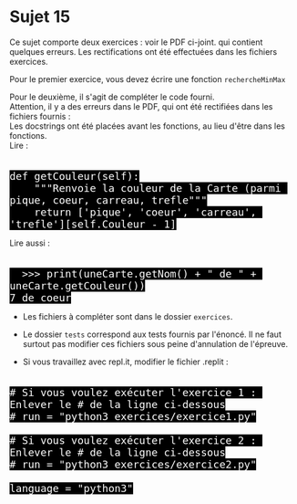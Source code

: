 # Sujet 15

Ce sujet comporte deux exercices : voir le PDF ci-joint. qui contient quelques erreurs.
Les rectifications ont été effectuées dans les fichiers exercices.

Pour le premier exercice, vous devez écrire une fonction `rechercheMinMax` 


Pour le deuxième, il s'agit de compléter le code fourni.  
Attention, il y a des erreurs dans le PDF, qui ont été rectifiées dans les fichiers fournis :  
Les docstrings ont été placées avant les fonctions, au lieu d'être dans les fonctions.  
Lire :  
<pre><code style="background-color:black;color:white;width:100%;font-size: large;">
def getCouleur(self):
    """Renvoie la couleur de la Carte (parmi pique, coeur, carreau, trefle"""
    return ['pique', 'coeur', 'carreau', 'trefle'][self.Couleur - 1]
</code></pre>
  
  Lire aussi :   
  <pre><code style="background-color:black;color:white;width:100%;font-size: large;">
  >>> print(uneCarte.getNom() + " de " + uneCarte.getCouleur())
7 de coeur
</code></pre>

- Les fichiers à compléter sont dans le dossier `exercices`.

- Le dossier `tests` correspond aux tests fournis par l'énoncé.
Il ne faut surtout pas modifier ces fichiers sous peine d'annulation de l'épreuve.

- Si vous travaillez avec repl.it, modifier le fichier .replit :  
<pre><code style="background-color:black;color:white;width:100%;font-size: large;">
# Si vous voulez exécuter l'exercice 1 : Enlever le # de la ligne ci-dessous
# run = "python3 exercices/exercice1.py"

# Si vous voulez exécuter l'exercice 2 : Enlever le # de la ligne ci-dessous
# run = "python3 exercices/exercice2.py"

language = "python3"
</code></pre>

